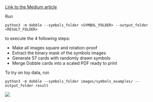 [Link to the Medium article](https://medium.com/better-programming/generate-and-print-your-custom-dobble-274dc888a33e)

Run
```
python3 -m dobble --symbols_folder <SYMBOL_FOLDER> --output_folder <RESULT_FOLDER>
```
to execute the 4 following steps:
- Make all images square and rotation-proof
- Extract the binary mask of the symbols images
- Generate 57 cards with randomly drawn symbols
- Merge Dobble cards into a scaled PDF ready to print

To try on toy data, run
```
python3 -m dobble --symbols_folder images/symbols_examples/ --output_folder result
```

![](./images/dobble_evolution.gif)
